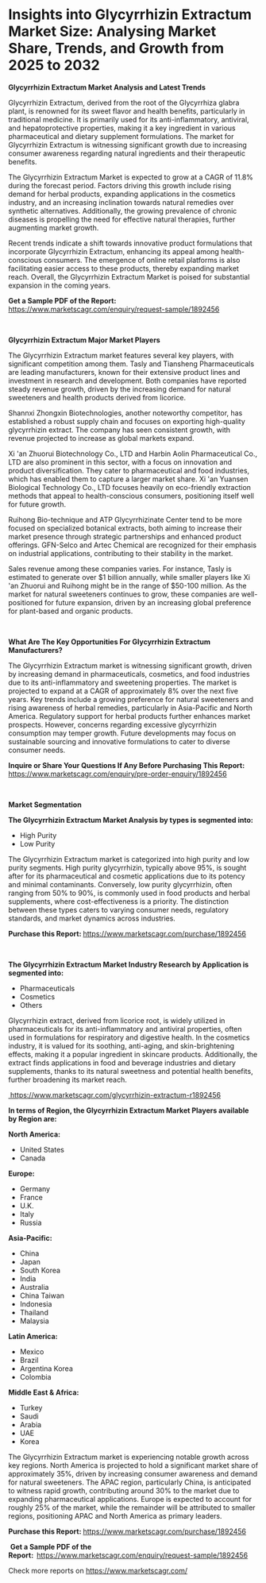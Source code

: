 <p><h1>Insights into Glycyrrhizin Extractum Market Size: Analysing Market Share, Trends, and Growth from 2025 to 2032</h1></p><p><strong>Glycyrrhizin Extractum Market Analysis and Latest Trends</strong></p>
<p><p>Glycyrrhizin Extractum, derived from the root of the Glycyrrhiza glabra plant, is renowned for its sweet flavor and health benefits, particularly in traditional medicine. It is primarily used for its anti-inflammatory, antiviral, and hepatoprotective properties, making it a key ingredient in various pharmaceutical and dietary supplement formulations. The market for Glycyrrhizin Extractum is witnessing significant growth due to increasing consumer awareness regarding natural ingredients and their therapeutic benefits.</p><p>The Glycyrrhizin Extractum Market is expected to grow at a CAGR of 11.8% during the forecast period. Factors driving this growth include rising demand for herbal products, expanding applications in the cosmetics industry, and an increasing inclination towards natural remedies over synthetic alternatives. Additionally, the growing prevalence of chronic diseases is propelling the need for effective natural therapies, further augmenting market growth.</p><p>Recent trends indicate a shift towards innovative product formulations that incorporate Glycyrrhizin Extractum, enhancing its appeal among health-conscious consumers. The emergence of online retail platforms is also facilitating easier access to these products, thereby expanding market reach. Overall, the Glycyrrhizin Extractum Market is poised for substantial expansion in the coming years.</p></p>
<p><strong>Get a Sample PDF of the Report:&nbsp;</strong> <a href="https://www.marketscagr.com/enquiry/request-sample/1892456?utm_campaign=1889&utm_medium=2&utm_source=Github&utm_content=ia&utm_term=14012025&utm_id=glycyrrhizin-extractum">https://www.marketscagr.com/enquiry/request-sample/1892456</a></p>
<p>&nbsp;</p>
<p><strong>Glycyrrhizin Extractum Major Market Players</strong></p>
<p><p>The Glycyrrhizin Extractum market features several key players, with significant competition among them. Tasly and Tiansheng Pharmaceuticals are leading manufacturers, known for their extensive product lines and investment in research and development. Both companies have reported steady revenue growth, driven by the increasing demand for natural sweeteners and health products derived from licorice.</p><p>Shannxi Zhongxin Biotechnologies, another noteworthy competitor, has established a robust supply chain and focuses on exporting high-quality glycyrrhizin extract. The company has seen consistent growth, with revenue projected to increase as global markets expand.</p><p>Xi 'an Zhuorui Biotechnology Co., LTD and Harbin Aolin Pharmaceutical Co., LTD are also prominent in this sector, with a focus on innovation and product diversification. They cater to pharmaceutical and food industries, which has enabled them to capture a larger market share. Xi 'an Yuansen Biological Technology Co., LTD focuses heavily on eco-friendly extraction methods that appeal to health-conscious consumers, positioning itself well for future growth.</p><p>Ruihong Bio-technique and ATP Glycyrrhizinate Center tend to be more focused on specialized botanical extracts, both aiming to increase their market presence through strategic partnerships and enhanced product offerings. GFN-Selco and Artec Chemical are recognized for their emphasis on industrial applications, contributing to their stability in the market.</p><p>Sales revenue among these companies varies. For instance, Tasly is estimated to generate over $1 billion annually, while smaller players like Xi 'an Zhuorui and Ruihong might be in the range of $50-100 million. As the market for natural sweeteners continues to grow, these companies are well-positioned for future expansion, driven by an increasing global preference for plant-based and organic products.</p></p>
<p>&nbsp;</p>
<p><strong>What Are The Key Opportunities For Glycyrrhizin Extractum Manufacturers?</strong></p>
<p><p>The Glycyrrhizin Extractum market is witnessing significant growth, driven by increasing demand in pharmaceuticals, cosmetics, and food industries due to its anti-inflammatory and sweetening properties. The market is projected to expand at a CAGR of approximately 8% over the next five years. Key trends include a growing preference for natural sweeteners and rising awareness of herbal remedies, particularly in Asia-Pacific and North America. Regulatory support for herbal products further enhances market prospects. However, concerns regarding excessive glycyrrhizin consumption may temper growth. Future developments may focus on sustainable sourcing and innovative formulations to cater to diverse consumer needs.</p></p>
<p><strong>Inquire or Share Your Questions If Any Before Purchasing This Report:</strong> <a href="https://www.marketscagr.com/enquiry/pre-order-enquiry/1892456?utm_campaign=1889&utm_medium=2&utm_source=Github&utm_content=ia&utm_term=14012025&utm_id=glycyrrhizin-extractum">https://www.marketscagr.com/enquiry/pre-order-enquiry/1892456</a></p>
<p>&nbsp;</p>
<p><strong>Market Segmentation</strong></p>
<p><strong>The Glycyrrhizin Extractum Market Analysis by types is segmented into:</strong></p>
<p><ul><li>High Purity</li><li>Low Purity</li></ul></p>
<p><p>The Glycyrrhizin Extractum market is categorized into high purity and low purity segments. High purity glycyrrhizin, typically above 95%, is sought after for its pharmaceutical and cosmetic applications due to its potency and minimal contaminants. Conversely, low purity glycyrrhizin, often ranging from 50% to 90%, is commonly used in food products and herbal supplements, where cost-effectiveness is a priority. The distinction between these types caters to varying consumer needs, regulatory standards, and market dynamics across industries.</p></p>
<p><strong>Purchase this Report:&nbsp;</strong><a href="https://www.marketscagr.com/purchase/1892456?utm_campaign=1889&utm_medium=2&utm_source=Github&utm_content=ia&utm_term=14012025&utm_id=glycyrrhizin-extractum">https://www.marketscagr.com/purchase/1892456</a></p>
<p>&nbsp;</p>
<p><strong>The Glycyrrhizin Extractum Market Industry Research by Application is segmented into:</strong></p>
<p><ul><li>Pharmaceuticals</li><li>Cosmetics</li><li>Others</li></ul></p>
<p><p>Glycyrrhizin extract, derived from licorice root, is widely utilized in pharmaceuticals for its anti-inflammatory and antiviral properties, often used in formulations for respiratory and digestive health. In the cosmetics industry, it is valued for its soothing, anti-aging, and skin-brightening effects, making it a popular ingredient in skincare products. Additionally, the extract finds applications in food and beverage industries and dietary supplements, thanks to its natural sweetness and potential health benefits, further broadening its market reach.</p></p>
<p><a href="https://www.marketscagr.com/glycyrrhizin-extractum-r1892456?utm_campaign=1889&utm_medium=2&utm_source=Github&utm_content=ia&utm_term=14012025&utm_id=glycyrrhizin-extractum">&nbsp;https://www.marketscagr.com/glycyrrhizin-extractum-r1892456</a></p>
<p><strong>In terms of Region, the Glycyrrhizin Extractum Market Players available by Region are:</strong></p>
<p>
    <p> <strong> North America: </strong>
        <ul>
            <li>United States</li>
            <li>Canada</li>
        </ul>
        </p> 
    <p> <strong> Europe: </strong>
        <ul>
            <li>Germany</li>
            <li>France</li>
            <li>U.K.</li>
            <li>Italy</li>
            <li>Russia</li>
        </ul>
        </p> 
    <p> <strong> Asia-Pacific: </strong>
        <ul>
            <li>China</li>
            <li>Japan</li>
            <li>South Korea</li>
            <li>India</li>
            <li>Australia</li>
            <li>China Taiwan</li>
            <li>Indonesia</li>
            <li>Thailand</li>
            <li>Malaysia</li>
        </ul>
        </p> 
    <p> <strong> Latin America: </strong>
        <ul>
            <li>Mexico</li>
            <li>Brazil</li>
            <li>Argentina Korea</li>
            <li>Colombia</li>
        </ul>
        </p> 
    <p> <strong> Middle East & Africa: </strong>
        <ul>
            <li>Turkey</li>
            <li>Saudi</li>
            <li>Arabia</li>
            <li>UAE</li>
            <li>Korea</li>
        </ul>
    </p>
    </p>
<p><p>The Glycyrrhizin Extractum market is experiencing notable growth across key regions. North America is projected to hold a significant market share of approximately 35%, driven by increasing consumer awareness and demand for natural sweeteners. The APAC region, particularly China, is anticipated to witness rapid growth, contributing around 30% to the market due to expanding pharmaceutical applications. Europe is expected to account for roughly 25% of the market, while the remainder will be attributed to smaller regions, positioning APAC and North America as primary leaders.</p></p>
<p><strong>Purchase this Report: </strong><a href="https://www.marketscagr.com/purchase/1892456?utm_campaign=1889&utm_medium=2&utm_source=Github&utm_content=ia&utm_term=14012025&utm_id=glycyrrhizin-extractum">https://www.marketscagr.com/purchase/1892456</a></p>
<p>&nbsp;<strong>Get a Sample PDF of the Report:&nbsp;&nbsp;</strong><a href="https://www.marketscagr.com/enquiry/request-sample/1892456?utm_campaign=1889&utm_medium=2&utm_source=Github&utm_content=ia&utm_term=14012025&utm_id=glycyrrhizin-extractum">https://www.marketscagr.com/enquiry/request-sample/1892456</a></p>
<p><strong></strong></p>
<p>Check more reports on <a href="https://www.marketscagr.com/?utm_campaign=1889&utm_medium=2&utm_source=Github&utm_content=ia&utm_term=14012025&utm_id=glycyrrhizin-extractum">https://www.marketscagr.com/</a></p>